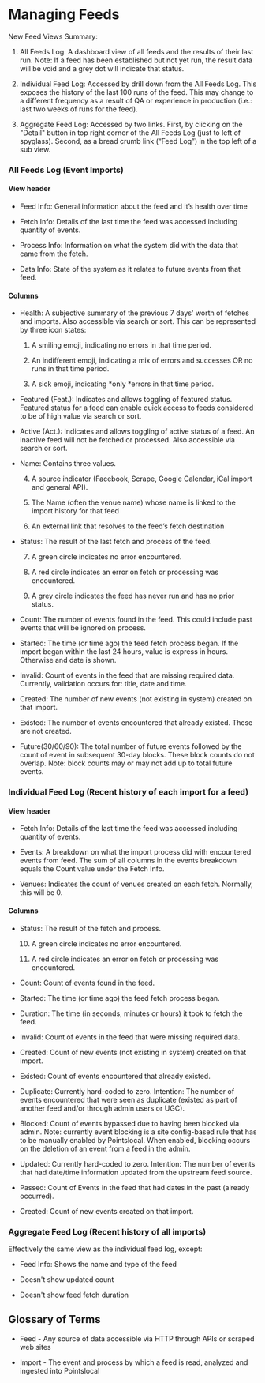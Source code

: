 # Managing Feeds
New Feed Views Summary:
1. All Feeds Log: A dashboard view of all feeds and the results of their last run. Note: If a feed has been established but not yet run, the result data will be void and a grey dot will indicate that status.

2. Individual Feed Log: Accessed by drill down from the All Feeds Log. This exposes the history of the last 100 runs of the feed. This may change to a different frequency as a result of QA or experience in production (i.e.: last two weeks of runs for the feed).

3. Aggregate Feed Log: Accessed by two links. First, by clicking on the "Detail" button in top right corner of the All Feeds Log (just to left of spyglass). Second, as a bread crumb link (“Feed Log”) in the top left of a sub view.

### All Feeds Log (Event Imports)

#### View header

* Feed Info: General information about the feed and it’s health over time

* Fetch Info: Details of the last time the feed was accessed including quantity of events.

* Process Info: Information on what the system did with the data that came from the fetch.

* Data Info: State of the system as it relates to future events from that feed.

#### Columns

* Health: A subjective summary of the previous 7 days' worth of fetches and imports. Also accessible via search or sort. This can be represented by three icon states: 

    1. A smiling emoji, indicating no errors in that time period.

    2. An indifferent emoji, indicating a mix of errors and successes OR no runs in that time period.

    3. A sick emoji, indicating *only *errors in that time period.

* Featured (Feat.): Indicates and allows toggling of featured status.  Featured status for a feed can enable quick access to feeds considered to be of high value via search or sort.

* Active (Act.): Indicates and allows toggling of active status of a feed. An inactive feed will not be fetched or processed. Also accessible via search or sort.

* Name: Contains three values. 

    4. A source indicator (Facebook, Scrape, Google Calendar, iCal import and general API).

    5. The Name (often the venue name) whose name is linked to the import history for that feed

    6. An external link that resolves to the feed’s fetch destination

* Status: The result of the last fetch and process of the feed.  

    7. A green circle indicates no error encountered.

    8. A red circle indicates an error on fetch or processing was encountered.

    9. A grey circle indicates the feed has never run and has no prior status.  

* Count: The number of events found in the feed. This could include past events that will be ignored on process. 

* Started: The time (or time ago) the feed fetch process began.  If the import began within the last 24 hours, value is express in hours. Otherwise and date is shown.

* Invalid: Count of events in the feed that are missing required data. Currently, validation occurs for: title, date and time.

* Created: The number of new events (not existing in system) created on that import.

* Existed: The number of events encountered that already existed.  These are not created.

* Future(30/60/90): The total number of future events followed by the count of event in subsequent 30-day blocks.  These block counts do not overlap.  Note: block counts may or may not add up to total future events.

### Individual Feed Log (Recent history of each import for a feed)

#### View header

* Fetch Info: Details of the last time the feed was accessed including quantity of events.

* Events: A breakdown on what the import process did with encountered events from feed. The sum of all columns in the events breakdown equals the Count value under the Fetch Info.

* Venues: Indicates the count of venues created on each fetch. Normally, this will be 0.

#### Columns

* Status: The result of the fetch and process.  

    10. A green circle indicates no error encountered.

    11. A red circle indicates an error on fetch or processing was encountered.

* Count: Count of events found in the feed. 

* Started: The time (or time ago) the feed fetch process began.

* Duration: The time (in seconds, minutes or hours) it took to fetch the feed.

* Invalid: Count of events in the feed that were missing required data.

* Created: Count of new events (not existing in system) created on that import.

* Existed: Count of events encountered that already existed. 

* Duplicate: Currently hard-coded to zero. Intention: The number of events encountered that were seen as duplicate (existed as part of another feed and/or through admin users or UGC). 

* Blocked: Count of events bypassed due to having been blocked via admin.  Note: currently event blocking is a site config-based rule that has to be manually enabled by Pointslocal.  When enabled, blocking occurs on the deletion of an event from a feed in the admin.

* Updated: Currently hard-coded to zero. Intention: The number of events that had date/time information updated from the upstream feed source.

* Passed: Count of Events in the feed that had dates in the past (already occurred).

* Created: Count of new events created on that import.

### Aggregate Feed Log (Recent history of all imports)

Effectively the same view as the individual feed log, except:

* Feed Info: Shows the name and type of the feed

* Doesn't show updated count

* Doesn't show feed fetch duration 

## Glossary of Terms

* Feed - Any source of data accessible via HTTP through APIs or scraped web sites

* Import - The event and process by which a feed is read, analyzed and ingested into Pointslocal

